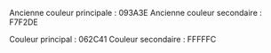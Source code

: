 Ancienne couleur principale : 093A3E
Ancienne couleur secondaire : F7F2DE

Couleur principal : 062C41
Couleur secondaire : FFFFFC
